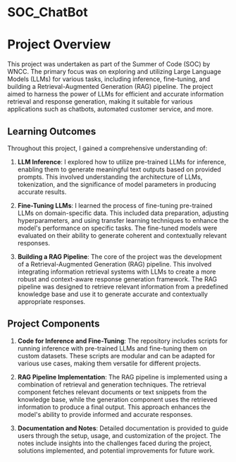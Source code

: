 # SOC_ChatBot

# Project Overview

This project was undertaken as part of the Summer of Code (SOC) by WNCC. The primary focus was on exploring and utilizing Large Language Models (LLMs) for various tasks, including inference, fine-tuning, and building a Retrieval-Augmented Generation (RAG) pipeline. The project aimed to harness the power of LLMs for efficient and accurate information retrieval and response generation, making it suitable for various applications such as chatbots, automated customer service, and more.

## Learning Outcomes

Throughout this project, I gained a comprehensive understanding of:

1. **LLM Inference**: I explored how to utilize pre-trained LLMs for inference, enabling them to generate meaningful text outputs based on provided prompts. This involved understanding the architecture of LLMs, tokenization, and the significance of model parameters in producing accurate results.

2. **Fine-Tuning LLMs**: I learned the process of fine-tuning pre-trained LLMs on domain-specific data. This included data preparation, adjusting hyperparameters, and using transfer learning techniques to enhance the model's performance on specific tasks. The fine-tuned models were evaluated on their ability to generate coherent and contextually relevant responses.

3. **Building a RAG Pipeline**: The core of the project was the development of a Retrieval-Augmented Generation (RAG) pipeline. This involved integrating information retrieval systems with LLMs to create a more robust and context-aware response generation framework. The RAG pipeline was designed to retrieve relevant information from a predefined knowledge base and use it to generate accurate and contextually appropriate responses.

## Project Components

1. **Code for Inference and Fine-Tuning**: The repository includes scripts for running inference with pre-trained LLMs and fine-tuning them on custom datasets. These scripts are modular and can be adapted for various use cases, making them versatile for different projects.

2. **RAG Pipeline Implementation**: The RAG pipeline is implemented using a combination of retrieval and generation techniques. The retrieval component fetches relevant documents or text snippets from the knowledge base, while the generation component uses the retrieved information to produce a final output. This approach enhances the model's ability to provide informed and accurate responses.

3. **Documentation and Notes**: Detailed documentation is provided to guide users through the setup, usage, and customization of the project. The notes include insights into the challenges faced during the project, solutions implemented, and potential improvements for future work.

